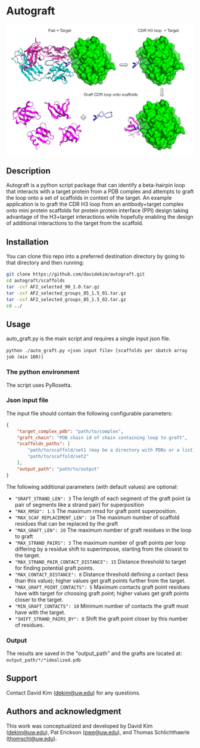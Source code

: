 # Autograft

![header.png](./header.png)

## Description
Autograft is a python script package that can identify a beta-hairpin loop that interacts with a target protein from a PDB complex and attempts to graft the loop onto a set of scaffolds in context of the target. An example application is to graft the CDR H3 loop from an antibody+target complex onto mini protein scaffolds for protein protein interface (PPI) design taking advantage of the H3+target interactions while hopefully enabling the design of additional interactions to the target from the scaffold.   

## Installation
You can clone this repo into a preferred destination directory by going to that directory and then running:

```sh
git clone https://github.com/davidekim/autograft.git
cd autograft/scaffolds
tar -zxf AF2_selected_90_1.0.tar.gz
tar -zxf AF2_selected_groups_85_1.5_01.tar.gz
tar -zxf AF2_selected_groups_85_1.5_02.tar.gz
cd ../
```

## Usage
auto_graft.py is the main script and requires a single input json file.

`python ./auto_graft.py <json input file> [scaffolds per sbatch array job (min 100)]`

### The python environment
The script uses PyRosetta.

### Json input file
The input file should contain the following configurable parameters:

```json
{
    "target_complex_pdb": "path/to/complex",
    "graft_chain": "PDB chain id of chain containing loop to graft",
    "scaffolds_paths": [
        "path/to/scaffold/set1 (may be a directory with PDBs or a list)",
        "path/to/scaffold/set2"
    ],
    "output_path": "path/to/output"
}
```
The following additional parameters (with default values) are optional:

-  `"GRAFT_STRAND_LEN": 3`
The length of each segment of the graft point (a pair of segments like a strand pair) for superposition
- `"MAX_RMSD": 1.5`
The maximum rmsd for graft point superposition.
- `"MAX_SCAF_REPLACEMENT_LEN": 10`
The maximum number of scaffold residues that can be replaced by the graft
- `"MAX_GRAFT_LEN": 20`
The maximum number of graft residues in the loop to graft
- `"MAX_STRAND_PAIRS": 3`
The maximum number of graft points per loop differing by a residue shift to superimpose, starting from the closest to the target.
-  `"MAX_STRAND_PAIR_CONTACT_DISTANCE": 15`
Distance threshold to target for finding potential graft points.
-  `"MAX_CONTACT_DISTANCE": 8`
Distance threshold defining a contact (less than this value); higher values get graft points further from the target. 
-  `"MAX_GRAFT_POINT_CONTACTS": 5`
Maximum contacts graft point residues have with target for choosing graft point; higher values get graft points closer to the target.
-  `"MIN_GRAFT_CONTACTS": 10`
Minimum number of contacts the graft must have with the target.
-  `"SHIFT_STRAND_PAIRS_BY": 0`
Shift the graft point closer by this number of residues.

### Output
The results are saved in the "output_path" and the grafts are located at:
`output_path/*/*idealized.pdb` 

## Support
Contact David Kim (dekim@uw.edu) for any questions.

## Authors and acknowledgment
This work was conceptualized and developed by David Kim (dekim@uw.edu), Pat Erickson (pwe@uw.edu), and Thomas Schlichthaerle (thomschl@uw.edu).

